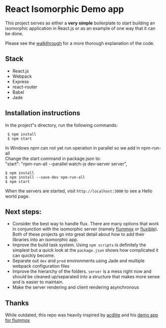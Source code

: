 # React Isomorphic Demo app

This project serves as either a **very simple** boilerplate to start building an isomorphic application in React.js or as an example of one way that it can be done.

Please see the [walkthrough](http://jmfurlott.com/tutorial-setting-up-a-simple-isomorphic-react-app/) for a more thorough explanation of the code.

## Stack

- React.js
- Webpack
- Express
- react-router
- Babel
- Jade

## Installation instructions

 In the project"s directory, run the following commands:
```
 $ npm install
 $ npm start
```
 
In Windows npm can not yet run operation in parallel so we add in npm-run-all<br />
Change the start command in package.json to:<br />
"start": "npm-run-all --parallel watch-js dev-server server",
 ```
 $ npm install
 $ npm install --save-dev npm-run-all
 $ npm start
 ```

When the servers are started, visit `http://localhost:3000` to see a Hello world page.

## Next steps:

- Consider the best way to handle flux. There are many options that work in conjunction with the isomorphic server (namely [flummox](https://github.com/acdlite/flummox) or [fluxible](http://fluxible.io/)).  Both of these projects go into great detail about how to add their libraries into an isomorphic app.
- Improve the build task system. Using `npm scripts` is definitely the simplest but a quick look at the `package.json` shows how complicated it can quickly become.
- Separate out `dev` and `prod` environments using Jade and multiple webpack configuration files
- Improve the hierarchy of the folders. `server` is a mess right now and should be cleaned up/separated into a structure that makes more sense and is easier to maintain.
- Make the server rendering and client rendering asynchronous

## Thanks

While outdated, this repo was heavily inspired by [acdlite](http://github.com/acdlite) and his [demo app for flummox](https://github.com/acdlite/flummox-isomorphic-demo) 
